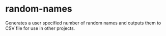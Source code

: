 # random-names

Generates a user specified number of random names and outputs them to CSV file for use in other projects.
